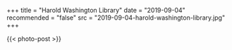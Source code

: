 +++
title = "Harold Washington Library"
date = "2019-09-04"
recommended = "false"
src = "2019-09-04-harold-washington-library.jpg"
+++

{{< photo-post >}}
